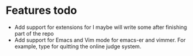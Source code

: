 # Features todo
- Add support for extensions for I maybe will write some after finishing part of the repo
- Add support for Emacs and Vim mode for emacs-er and vimmer. For example, type <C-x> <C-c> for quitting the online judge system.
